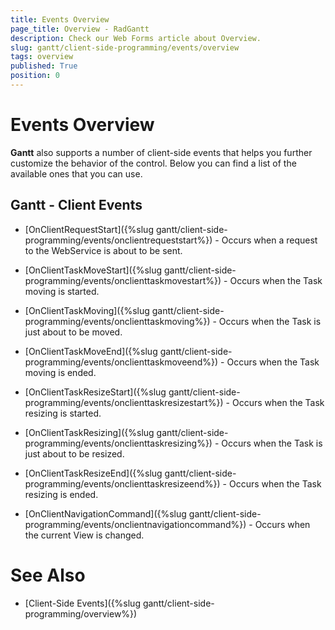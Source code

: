 ```yaml
---
title: Events Overview
page_title: Overview - RadGantt
description: Check our Web Forms article about Overview.
slug: gantt/client-side-programming/events/overview
tags: overview
published: True
position: 0
---
```


# Events Overview



**Gantt** also supports a number of client-side events that helps you further customize the behavior of the control. Below you can find a list of the available ones that you can use.

## Gantt - Client Events

* [OnClientRequestStart]({%slug gantt/client-side-programming/events/onclientrequeststart%}) - Occurs when a request to the WebService is about to be sent.

* [OnClientTaskMoveStart]({%slug gantt/client-side-programming/events/onclienttaskmovestart%}) - Occurs when the Task moving is started.

* [OnClientTaskMoving]({%slug gantt/client-side-programming/events/onclienttaskmoving%}) - Occurs when the Task is just about to be moved.

* [OnClientTaskMoveEnd]({%slug gantt/client-side-programming/events/onclienttaskmoveend%}) - Occurs when the Task moving is ended.

* [OnClientTaskResizeStart]({%slug gantt/client-side-programming/events/onclienttaskresizestart%}) - Occurs when the Task resizing is started.

* [OnClientTaskResizing]({%slug gantt/client-side-programming/events/onclienttaskresizing%}) - Occurs when the Task is just about to be resized.

* [OnClientTaskResizeEnd]({%slug gantt/client-side-programming/events/onclienttaskresizeend%}) - Occurs when the Task resizing is ended.

* [OnClientNavigationCommand]({%slug gantt/client-side-programming/events/onclientnavigationcommand%}) - Occurs when the current View is changed.

# See Also

 * [Client-Side Events]({%slug gantt/client-side-programming/overview%})
